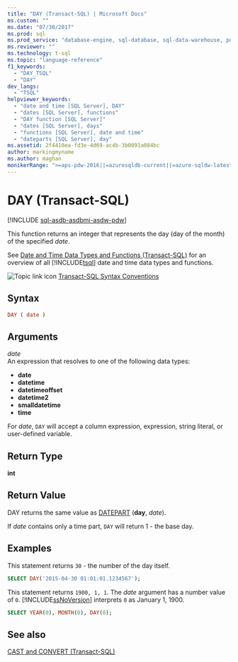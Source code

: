 ```yaml
---
title: "DAY (Transact-SQL) | Microsoft Docs"
ms.custom: ""
ms.date: "07/30/2017"
ms.prod: sql
ms.prod_service: "database-engine, sql-database, sql-data-warehouse, pdw"
ms.reviewer: ""
ms.technology: t-sql
ms.topic: "language-reference"
f1_keywords: 
  - "DAY_TSQL"
  - "DAY"
dev_langs: 
  - "TSQL"
helpviewer_keywords: 
  - "date and time [SQL Server], DAY"
  - "dates [SQL Server], functions"
  - "DAY function [SQL Server]"
  - "dates [SQL Server], days"
  - "functions [SQL Server], date and time"
  - "dateparts [SQL Server], day"
ms.assetid: 2f4410ea-fd3e-4d69-ac4b-3b0091a084bc
author: markingmyname
ms.author: maghan
monikerRange: ">=aps-pdw-2016||=azuresqldb-current||=azure-sqldw-latest||>=sql-server-2016||=sqlallproducts-allversions||>=sql-server-linux-2017||=azuresqldb-mi-current"
---
```

# DAY (Transact-SQL)
[!INCLUDE [sql-asdb-asdbmi-asdw-pdw](../../includes/applies-to-version/sql-asdb-asdbmi-asdw-pdw.md)]

This function returns an integer that represents the day (day of the month) of the specified *date*.
  
See [Date and Time Data Types and Functions &#40;Transact-SQL&#41;](../../t-sql/functions/date-and-time-data-types-and-functions-transact-sql.md) for an overview of all [!INCLUDE[tsql](../../includes/tsql-md.md)] date and time data types and functions.
  
![Topic link icon](../../database-engine/configure-windows/media/topic-link.gif "Topic link icon") [Transact-SQL Syntax Conventions](../../t-sql/language-elements/transact-sql-syntax-conventions-transact-sql.md)
  
## Syntax  
  
```sql
DAY ( date )  
```  
  
## Arguments  
*date*  
An expression that resolves to one of the following data types:

+ **date**
+ **datetime**
+ **datetimeoffset**
+ **datetime2** 
+ **smalldatetime**
+ **time**

For *date*, `DAY` will accept a column expression, expression, string literal, or user-defined variable.
  
## Return Type  
**int**
  
## Return Value  
DAY returns the same value as [DATEPART](../../t-sql/functions/datepart-transact-sql.md) (**day**, *date*).
  
If *date* contains only a time part, `DAY` will return 1 - the base day.
  
## Examples  
This statement returns `30` - the number of the day itself.
  
```sql
SELECT DAY('2015-04-30 01:01:01.1234567');  
```  
  
This statement returns `1900, 1, 1`. The *date* argument has a number value of `0`. [!INCLUDE[ssNoVersion](../../includes/ssnoversion-md.md)] interprets `0` as January 1, 1900.
  
```sql
SELECT YEAR(0), MONTH(0), DAY(0);  
```  
  
## See also
[CAST and CONVERT &#40;Transact-SQL&#41;](../../t-sql/functions/cast-and-convert-transact-sql.md)
  
  


